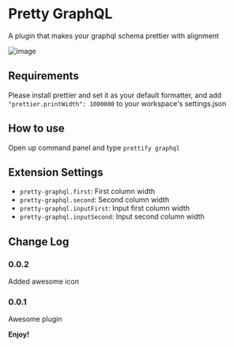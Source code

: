 # Pretty GraphQL

A plugin that makes your graphql schema prettier with alignment

![image](https://user-images.githubusercontent.com/13378059/93486963-5ef73c00-f937-11ea-8e0b-9a49146cb6a5.png)

## Requirements

Please install prettier and set it as your default formatter, and add `"prettier.printWidth": 1000000` to your workspace's settings.json

## How to use
Open up command panel and type `prettify graphql`

## Extension Settings


* `pretty-graphql.first`: First column width
* `pretty-graphql.second`: Second column width
* `pretty-graphql.inputFirst`: Input first column width
* `pretty-graphql.inputSecond`: Input second column width



## Change Log

### 0.0.2

Added awesome icon

### 0.0.1

Awesome plugin 


**Enjoy!**
